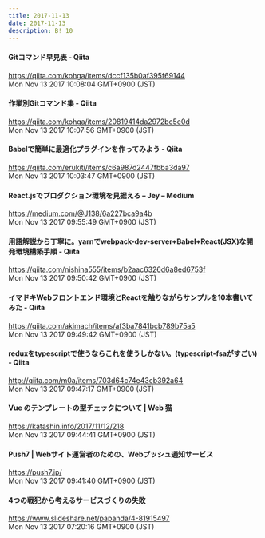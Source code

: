 ```yaml
---
title: 2017-11-13
date: 2017-11-13
description: B! 10
---
```


#### Gitコマンド早見表 - Qiita
https://qiita.com/kohga/items/dccf135b0af395f69144<br>
Mon Nov 13 2017 10:08:04 GMT+0900 (JST)<br>


#### 作業別Gitコマンド集 - Qiita
https://qiita.com/kohga/items/20819414da2972bc5e0d<br>
Mon Nov 13 2017 10:07:56 GMT+0900 (JST)<br>


#### Babelで簡単に最適化プラグインを作ってみよう - Qiita
https://qiita.com/erukiti/items/c6a987d2447fbba3da97<br>
Mon Nov 13 2017 10:03:47 GMT+0900 (JST)<br>


#### React.jsでプロダクション環境を見据える – Jey – Medium
https://medium.com/@J138/6a227bca9a4b<br>
Mon Nov 13 2017 09:55:49 GMT+0900 (JST)<br>


#### 用語解説から丁寧に。yarnでwebpack-dev-server+Babel+React(JSX)な開発環境構築手順 - Qiita
https://qiita.com/nishina555/items/b2aac6326d6a8ed6753f<br>
Mon Nov 13 2017 09:50:42 GMT+0900 (JST)<br>


#### イマドキWebフロントエンド環境とReactを触りながらサンプルを10本書いてみた - Qiita
https://qiita.com/akimach/items/af3ba7841bcb789b75a5<br>
Mon Nov 13 2017 09:49:42 GMT+0900 (JST)<br>


#### reduxをtypescriptで使うならこれを使うしかない。(typescript-fsaがすごい) - Qiita
http://qiita.com/m0a/items/703d64c74e43cb392a64<br>
Mon Nov 13 2017 09:47:17 GMT+0900 (JST)<br>


#### Vue のテンプレートの型チェックについて | Web 猫
https://katashin.info/2017/11/12/218<br>
Mon Nov 13 2017 09:44:41 GMT+0900 (JST)<br>


#### Push7 | Webサイト運営者のための、Webプッシュ通知サービス
https://push7.jp/<br>
Mon Nov 13 2017 09:41:40 GMT+0900 (JST)<br>


#### 4つの戦犯から考えるサービスづくりの失敗
https://www.slideshare.net/papanda/4-81915497<br>
Mon Nov 13 2017 07:20:16 GMT+0900 (JST)<br>


